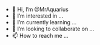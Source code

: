 - 👋 Hi, I’m @MrAquarius
- 👀 I’m interested in ...
- 🌱 I’m currently learning ...
- 💞️ I’m looking to collaborate on ...
- 📫 How to reach me ...

<!---
MrAquarius/MrAquarius is a ✨ special ✨ repository because its `README.md` (this file) appears on your GitHub profile.
You can click the Preview link to take a look at your changes.
--->
